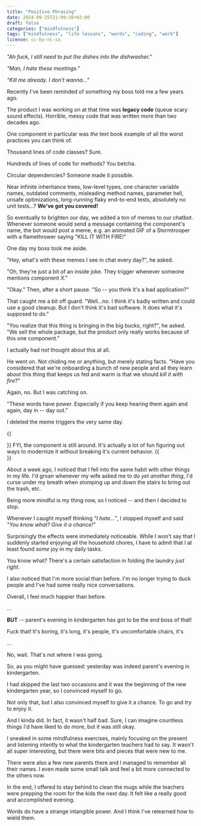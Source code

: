 ```yaml
---
title: "Positive Phrasing"
date: 2024-09-25T21:09:38+02:00
draft: false
categories: ["mindfulness"]
tags: ["mindfulness", "life lessons", "words", "coding", "work"]
license: cc-by-nc-sa
---
```


_"Ah fuck, I still need to put the dishes into the dishwasher."_

_"Man, I hate these meetings."_

_"Kill me already. I don't wanna..."_

Recently I've been reminded of something my boss told me a few years ago.

The product I was working on at that time was **legacy code** (queue scary sound effects). Horrible, messy code that was written more than two decades ago.

One component in particular was _the_ text book example of all the worst practices you can think of.

Thousand lines of code classes? Sure.

Hundreds of lines of code for methods? You betcha.

Circular dependencies? Someone made it possible.

Near infinite inheritance trees, low-level types, one character variable names, outdated comments, misleading method names, parameter hell, unsafe optimizations, long-running flaky end-to-end tests, absolutely no unit tests...? **We've got you covered!**

So eventually to brighten our day, we added a ton of memes to our chatbot. Whenever someone would send a message containing the component's name, the bot would post a meme, e.g. an animated GIF of a Stormtrooper with a flamethrower saying "KILL IT WITH FIRE!"

One day my boss took me aside.

"Hey, what's with these memes I see in chat every day?", he asked.

"Oh, they're just a bit of an inside joke. They trigger whenever someone mentions component _X_."

"Okay." Then, after a short pause. "So -- you think it's a bad application?"

That caught me a bit off guard. "Well...no. I think it's badly written and could use a good cleanup. But I don't think it's bad software. It does what it's supposed to do."

"You realize that this thing is bringing in the big bucks, right?", he asked. "We sell the whole package, but the product only really works because of this one component."

I actually had _not_ thought about this at all.

He went on. Not chiding me or anything, but merely stating facts. "Have you considered that we're onboarding a bunch of new people and all they learn about this thing that keeps us fed and warm is that we should _kill it with fire_?"

Again, no. But I was catching on.

"These words have power. Especially if you keep hearing them again and again, day in -- day out."

I deleted the meme triggers the very same day.

{{<aside>}}
FYI, the component is still around. It's actually a lot of fun figuring out ways to modernize it without breaking it's current behavior.
{{</aside>}}

About a week ago, I noticed that I fell into the same habit with other things in my life. I'd groan whenever my wife asked me to do _yet another thing_, I'd curse under my breath when stomping up and down the stairs to bring out the trash, etc.

Being more mindful is my thing now, so I noticed -- and then I decided to stop.

Whenever I caught myself thinking _"I hate..."_, I stopped myself and said _"You know what? Give it a chance!"_

Surprisingly the effects were immediately noticeable. While I won't say that I suddenly started enjoying all the household chores, I have to admit that I at least found _some_ joy in my daily tasks.

You know what? There's a certain satisfaction in folding the laundry _just right_.

I also noticed that I'm more social than before. I'm no longer trying to duck people and I've had some really nice conversations.

Overall, I feel much happier than before.

...

**BUT** -- parent's evening in kindergarten has got to be the end boss of that!

Fuck that! It's boring, it's long, it's people, it's uncomfortable chairs, it's

...

No, wait. That's not where I was going.

So, as you might have guessed: yesterday was indeed parent's evening in kindergarten.

I had skipped the last two occasions and it was the beginning of the new kindergarten year, so I convinced myself to go.

Not only that, but I also convinced myself to give it a chance. To go and _try_ to enjoy it.

And I kinda did. In fact, it wasn't half bad. Sure, I can imagine countless things I'd have liked to do more, but it was still okay.

I sneaked in some mindfulness exercises, mainly focusing on the present and listening intently to what the kindergarten teachers had to say. It wasn't all super interesting, but there were bits and pieces that were new to me.

There were also a few new parents there and I managed to remember all their names. I even made some small talk and feel a bit more connected to the others now.

In the end, I offered to stay behind to clean the mugs while the teachers were prepping the room for the kids the next day. It felt like a really good and accomplished evening.

Words do have a strange intangible power. And I think I've relearned how to wield them.
